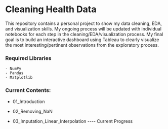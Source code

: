 # Cleaning Health Data
This repository contains a personal project to show my data cleaning, EDA, and visualization skills. My ongoing process will be updated with individual notebooks for each step in the cleaning/EDA/visualization process. My final goal is to build an interactive dashboard using Tableau to clearly visualize the most interesting/pertinent observations from the exploratory process.

### Required Libraries
    - NumPy
    - Pandas
    - Matplotlib

### Current Contents:
* 01_Introduction
* 02_Removing_NaN


* 03_Imputation_Linear_Interpolation ---- Current Progress
